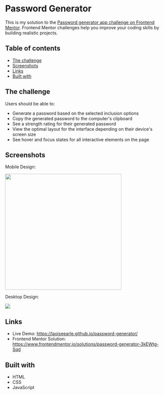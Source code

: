 # Password Generator

This is my solution to the [Password generator app challenge on Frontend Mentor](https://www.frontendmentor.io/challenges/password-generator-app-Mr8CLycqjh). Frontend Mentor challenges help you improve your coding skills by building realistic projects.

## Table of contents

- [The challenge](#the-challenge)
- [Screenshots](#screenshots)
- [Links](#links)
- [Built with](#built-with)

## The challenge

Users should be able to:

- Generate a password based on the selected inclusion options
- Copy the generated password to the computer's clipboard
- See a strength rating for their generated password
- View the optimal layout for the interface depending on their device's screen size
- See hover and focus states for all interactive elements on the page

## Screenshots

Mobile Design:

<img src='https://user-images.githubusercontent.com/19372021/215220094-1c720a7e-7c88-42eb-9a49-1c36958d6c03.png' width='375'>

Desktop Design:

<img src='https://user-images.githubusercontent.com/19372021/215220105-3bfddf26-8ea2-4083-93ef-907465e04a04.png'>

## Links

- Live Demo: https://laoiseearle.github.io/password-generator/
- Frontend Mentor Solution: https://www.frontendmentor.io/solutions/password-generator-3kEWtg-Sqd

## Built with

- HTML
- CSS
- JavaScript
